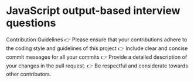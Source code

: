 # JavaScript output-based interview questions

Contribution Guidelines
👉 Please ensure that your contributions adhere to the coding style and guidelines of this project
👉 Include clear and concise commit messages for all your commits
👉 Provide a detailed description of your changes in the pull request.
👉 Be respectful and considerate towards other contributors.
